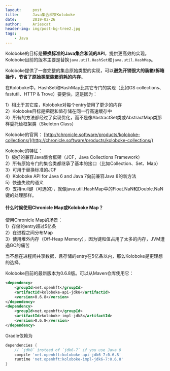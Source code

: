 ```yaml
---
layout:     post
title:      Java集合框架Koloboke
date:       2019-02-26
author:     Ariescat
header-img: img/post-bg-tree2.jpg
tags:
    - Java
---
```


Koloboke的目标是**替换标准的Java集合和流的API**，提供更高效的实现。Koloboke目前的版本主要是替换`java.util.HashSet`和`java.util.HashMap`。

Koloboke提供了一套完整的集合原始类型的实现，可以**避免开销很大的装箱/拆箱操作，节省了原始类型装箱消耗的内存**。

在Koloboke中，HashSet和HashMap比其它专门的实现（比如GS collections、fastutil、HTTP & Trove）要更快，这是因为：

1）相比于其它库，Koloboke对每个entry使用了更少的内存  
2）Koloboke目标是把键和值存储在同一行高速缓存中  
3）所有的方法都经过了实现优化，而不是像AbstractSet类或AbstractMap类那样委托给框架类（Skeleton Class）

Koloboke的官网： [http://chronicle.software/products/koloboke-collections/](http://chronicle.software/products/koloboke-collections/)

Koloboke的特征：  
1）极好的兼容Java集合框架（JCF，Java Collections Framework）   
2）所有原始专门的集合类都继承了基本的接口（比如Collection、Set、Map）  
3）可用于替换标准的JCF  
4）Koloboke API for Java 6 and Java 7向前兼容Java 8的新方法   
5）快速失败的语义  
6）支持null键（可选的），就像java.util.HashMap中的Float.NaN和Double.NaN键的处理那样。

#### 什么时候使用Chronicle Map或Koloboke Map？

使用Chronicle Map的场景：  
1）存储的entry超过5亿条  
2）在进程之间分布Map  
3）使用堆外内存（Off-Heap Memory），因为键和值占用了太多的内存，JVM遭遇GC的痛苦

当不想在进程间共享数据，且存储的entry在5亿条以内，那么Koloboke是更理想的选择。

Koloboke目前的最新版本为0.6.8版。可以从Maven仓库使用它：
```xml
<dependency>
    <groupId>net.openhft</groupId>
    <artifactId>koloboke-api-jdk8</artifactId>
    <version>0.6.8</version>
</dependency>
<dependency>
    <groupId>net.openhft</groupId>
    <artifactId>koloboke-impl-jdk8</artifactId>
    <version>0.6.8</version>
</dependency>
```

Gradle依赖为
```groovy
dependencies {
    // `jdk8` instead of `jdk6-7` if you use Java 8
    compile 'net.openhft:koloboke-api-jdk6-7:0.6.8'
    runtime 'net.openhft:koloboke-impl-jdk6-7:0.6.8'
}
```